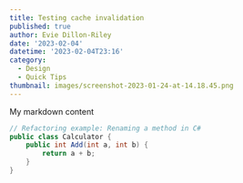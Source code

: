```yaml
---
title: Testing cache invalidation
published: true
author: Evie Dillon-Riley
date: '2023-02-04'
datetime: '2023-02-04T23:16'
category:
  - Design
  - Quick Tips
thumbnail: images/screenshot-2023-01-24-at-14.18.45.png
---
```


My markdown content

```csharp
// Refactoring example: Renaming a method in C#
public class Calculator {
    public int Add(int a, int b) {
        return a + b;
    }
}
```
